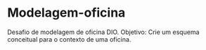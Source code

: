 # Modelagem-oficina
Desafio de modelagem de oficina DIO. Objetivo: Crie um esquema conceitual para o contexto de uma oficina. 
